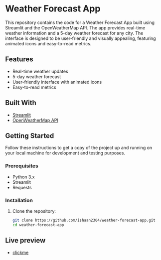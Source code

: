 # Weather Forecast App
This repository contains the code for a Weather Forecast App built using Streamlit and the OpenWeatherMap API. The app provides real-time weather information and a 5-day weather forecast for any city. The interface is designed to be user-friendly and visually appealing, featuring animated icons and easy-to-read metrics.

## Features

- Real-time weather updates
- 5-day weather forecast
- User-friendly interface with animated icons
- Easy-to-read metrics

## Built With

- [Streamlit](https://streamlit.io/)
- [OpenWeatherMap API](https://openweathermap.org/api)

## Getting Started

Follow these instructions to get a copy of the project up and running on your local machine for development and testing purposes.

### Prerequisites

- Python 3.x
- Streamlit
- Requests

### Installation

1. Clone the repository:
   ```sh
   git clone https://github.com/ishaan2304/weather-forecast-app.git
   cd weather-forecast-app
## Live preview
- [clickme](https://weatherishan.streamlit.app/)
